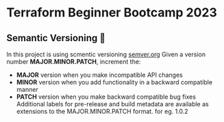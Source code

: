 # Terraform Beginner Bootcamp 2023

## Semantic Versioning :monkey:
In this project is using scmentic versioning [semver.org](https://semver.org/)
Given a version number **MAJOR.MINOR.PATCH**, increment the:
- **MAJOR** version when you make incompatible API changes
- **MINOR** version when you add functionality in a backward compatible manner
- **PATCH** version when you make backward compatible bug fixes
Additional labels for pre-release and build metadata are available as extensions to the MAJOR.MINOR.PATCH format.
for eg.  1.0.2